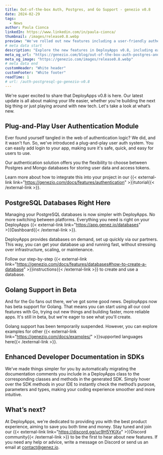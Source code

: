 ```yaml
---
title: Out-of-the-box Auth, Postgres, and Go Support - genezio v0.8
date: 2024-02-29
tags:
  - News
author: Paula Cionca
linkedIn: https://www.linkedin.com/in/paula-cionca/
thumbnail: /images/release0.8.webp
preview: "We've rolled out new features including a user-friendly authentication module, direct PostgreSQL database provision, and beta support for Golang, making your development process smoother."
# meta data start
description: "Explore the new features in DeployApps v0.8, including easy authentication, Postgres support, and beta Golang integration."
meta_og_url: "https://genezio.com/blog/out-of-the-box-auth-postgres-and-go-support-genezio-v0.8/"
meta_og_image: "https://genezio.com/images/release0.8.webp"
# meta data end
customHeader: "White header"
customFooter: "White footer"
readTime: 1
# url: /auth-postgresql-go-genezio-v0.8
---
```


We're super excited to share that DeployApps v0.8 is here. Our latest update is all about making your life easier, whether you're building the next big thing or just playing around with new tech. Let's take a look at what’s new.

## Plug-and-Play User Authentication Module

Ever found yourself tangled in the web of authentication logic? We did, and it wasn't fun. So, we've introduced a plug-and-play user auth system. You can easily add login to your app, making sure it's safe, quick, and easy for users to use.

Our authentication solution offers you the flexibility to choose between Postgres and Mongo databases for storing user data and access tokens.

Learn more about how to integrate this into your project in our {{< external-link link="https://genezio.com/docs/features/authentication" >}}tutorial{{< /external-link >}}.

## PostgreSQL Databases Right Here

Managing your PostgreSQL databases is now simpler with DeployApps. No more switching between platforms. Everything you need is right on your DeployApps {{< external-link link="https://app.genez.io/databases" >}}Dashboard{{< /external-link >}}.

DeployApps provides databases on demand, set up quickly via our partners. This way, you can get your database up and running fast, without stressing over infrastructure, scaling, or maintenance.

Follow our step-by-step {{< external-link link="https://genezio.com/docs/features/databases#how-to-create-a-database" >}}instructions{{< /external-link >}} to create and use a database.

## Golang Support in Beta

And for the Go fans out there, we've got some good news. DeployApps now has beta support for Golang. That means you can start using all our cool features with Go, trying out new things and building faster, more reliable apps. It's still in beta, but we're eager to see what you'll create.

Golang support has been temporarily suspended. However, you can explore examples for other {{< external-link link="https://genezio.com/docs/examples/" >}}supported languages here{{< /external-link >}}.

## Enhanced Developer Documentation in SDKs

We’ve made things simpler for you by automatically migrating the documentation comments you include in a DeployApps class to the corresponding classes and methods in the generated SDK.
Simply hover over the SDK methods in your IDE to instantly check the method’s purpose, parameters and types, making your coding experience smoother and more intuitive.

## What’s next?

At DeployApps, we're dedicated to providing you with the best product experience, aiming to save you both time and money. Stay tuned and join our {{< external-link link="https://discord.gg/uc9H5YKjXv" >}}Discord community{{< /external-link >}} to be the first to hear about new features. If you need any help or advice, write a message on Discord or send us an email at contact@genez.io.
